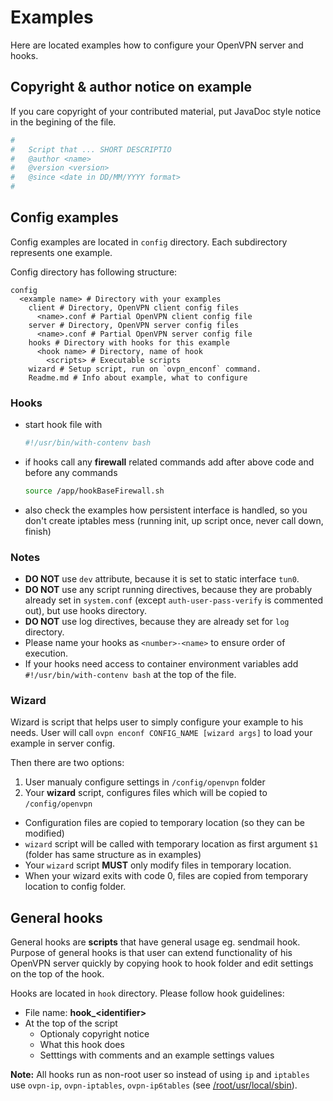 # Examples

Here are located examples how to configure your OpenVPN server and hooks.

## Copyright & author notice on example

If you care copyright of your contributed material, put JavaDoc style notice in the begining of the file.

``` bash
#
#   Script that ... SHORT DESCRIPTIO
#   @author <name>
#   @version <version>
#   @since <date in DD/MM/YYYY format>
#
```

## Config examples

Config examples are located in `config` directory. Each subdirectory represents one example.  

Config directory has following structure:  

```
config
  <example name> # Directory with your examples
    client # Directory, OpenVPN client config files
      <name>.conf # Partial OpenVPN client config file
    server # Directory, OpenVPN server config files
      <name>.conf # Partial OpenVPN server config file
    hooks # Directory with hooks for this example
      <hook name> # Directory, name of hook
        <scripts> # Executable scripts
    wizard # Setup script, run on `ovpn_enconf` command.
    Readme.md # Info about example, what to configure
```

### Hooks

- start hook file with

  ``` bash
  #!/usr/bin/with-contenv bash
  ```

- if hooks call any **firewall** related commands add after above code and before any commands

  ``` bash
  source /app/hookBaseFirewall.sh
  ```

- also check the examples how persistent interface is handled, so you don't create iptables mess (running init, up script once, never call down, finish)

### Notes

- **DO NOT** use `dev` attribute, because it is set to static interface `tun0`.
- **DO NOT** use any script running directives, because they are probably already set in `system.conf` (except `auth-user-pass-verify` is commented out), but use hooks directory.
- **DO NOT** use log directives, because they are already set for `log` directory.
- Please name your hooks as `<number>-<name>` to ensure order of execution.
- If your hooks need access to container environment variables add `#!/usr/bin/with-contenv bash` at the top of the file.

### Wizard

Wizard is script that helps user to simply configure your example to his needs.
User will call `ovpn enconf CONFIG_NAME [wizard args]` to load your example in server config.  

Then there are two options:

1. User manualy configure settings in `/config/openvpn` folder
2. Your **wizard** script, configures files which will be copied to `/config/openvpn`
  - Configuration files are copied to temporary location (so they can be modified)
  - `wizard` script will be called with temporary location as first argument `$1` (folder has same structure as in examples)
  - Your `wizard` script **MUST** only modify files in temporary location.
  - When your wizard exits with code 0, files are copied from temporary location to config folder.

## General hooks

General hooks are **scripts** that have general usage eg. sendmail hook. Purpose of general hooks is that user can extend
functionality of his OpenVPN server quickly by copying hook to hook folder and edit settings on the top of the hook.

Hooks are located in `hook` directory. Please follow hook guidelines:

- File name: **hook_\<identifier\>**  
- At the top of the script
  - Optionaly copyright notice
  - What this hook does
  - Setttings with comments and an example settings values

**Note:** All hooks run as non-root user so instead of using `ip` and `iptables` use `ovpn-ip`, `ovpn-iptables`, `ovpn-ip6tables` (see [/root/usr/local/sbin](/usr/local/sbin)).
